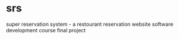 # srs
super reservation system - a restourant reservation website
software development course final project
